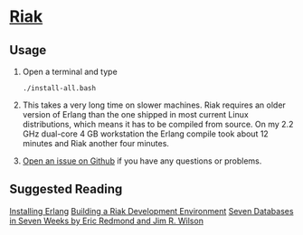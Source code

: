# [Riak](http://docs.basho.com/riak/latest/tutorials/fast-track/)

## Usage

1. Open a terminal and type

	```
	./install-all.bash
	```
1. This takes a very long time on slower machines. Riak requires an older version of Erlang than the one shipped in most current Linux distributions, which means it has to be compiled from source. On my 2.2 GHz dual-core 4 GB workstation the Erlang compile took about 12 minutes and Riak another four minutes.
1. [Open an issue on Github](https://github.com/znmeb/Computational-Journalism-Publishers-Workbench/issues/new) if you have any questions or problems.

## Suggested Reading
[Installing Erlang](http://docs.basho.com/riak/latest/tutorials/installation/Installing-Erlang/)
[Building a Riak Development Environment](http://docs.basho.com/riak/latest/tutorials/fast-track/Building-a-Development-Environment/)
[Seven Databases in Seven Weeks by Eric Redmond and Jim R. Wilson](http://j.mp/Xycr5A)

